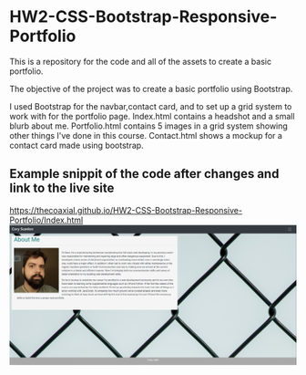 # HW2-CSS-Bootstrap-Responsive-Portfolio
This is a repository for the code and all of the assets to create a basic portfolio.

The objective of the project was to create a basic portfolio using Bootstrap. 

I used Bootstrap for the navbar,contact card, and to set up a grid system to work with for the portfolio page. 
Index.html contains a headshot and a small blurb about me. Portfolio.html contains 5 images in a grid system showing other things I've done in this course.
Contact.html shows a mockup for a contact card made using bootstrap.

## Example snippit of the code after changes and link to the live site
https://thecoaxial.github.io/HW2-CSS-Bootstrap-Responsive-Portfolio/Index.html
![Screenshot](HW2.PNG)
